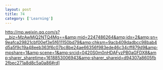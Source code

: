 ```yaml
---
layout: post
title: 74
category: ['Learning']
---
```


http://mp.weixin.qq.com/s?__biz=MzAwMjQ2NTQ4Mg==&amp;mid=2247486264&amp;idx=2&amp;sn=9eafca29821cbf00ef3e5f611150bd79&amp;chksm=9acb409dadbcc98bab4d5a5f9c19a48eeb363f6c07bc8be24ae66356f983ede46c34cff879d9&amp;mpshare=1&amp;scene=1&amp;srcid=0420S0m0nHDAFyzPB0aGFDX8&amp;sharer_sharetime=1618853006943&amp;sharer_shareid=d94307a8605fb2fbec271a8d8c5a0a86#rd]


